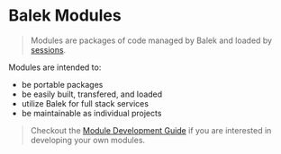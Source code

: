 # Balek Modules

> Modules are packages of code managed by Balek and loaded by [sessions](sessions.md).  

Modules are intended to: 
 * be portable packages 
 * be easily built, transfered, and loaded
 * utilize Balek for full stack services
 * be maintainable as individual projects
  
 > Checkout the [Module Development Guide](development/modules.md) if you are interested in developing your own modules.
